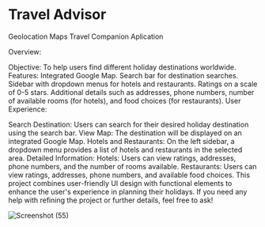 # Travel Advisor

 Geolocation Maps Travel Companion Aplication

Overview:

Objective: To help users find different holiday destinations worldwide.
Features:
Integrated Google Map.
Search bar for destination searches.
Sidebar with dropdown menus for hotels and restaurants.
Ratings on a scale of 0-5 stars.
Additional details such as addresses, phone numbers, number of available rooms (for hotels), and food choices (for restaurants).
User Experience:

Search Destination: Users can search for their desired holiday destination using the search bar.
View Map: The destination will be displayed on an integrated Google Map.
Hotels and Restaurants: On the left sidebar, a dropdown menu provides a list of hotels and restaurants in the selected area.
Detailed Information:
Hotels: Users can view ratings, addresses, phone numbers, and the number of rooms available.
Restaurants: Users can view ratings, addresses, phone numbers, and available food choices.
This project combines user-friendly UI design with functional elements to enhance the user's experience in planning their holidays. If you need any help with refining the project or further details, feel free to ask!

![Screenshot (55)](https://github.com/shubhamshoor/project_travel_advisor-master/assets/109654986/fcd332a7-5702-43ae-be0d-3b299bc21393)
